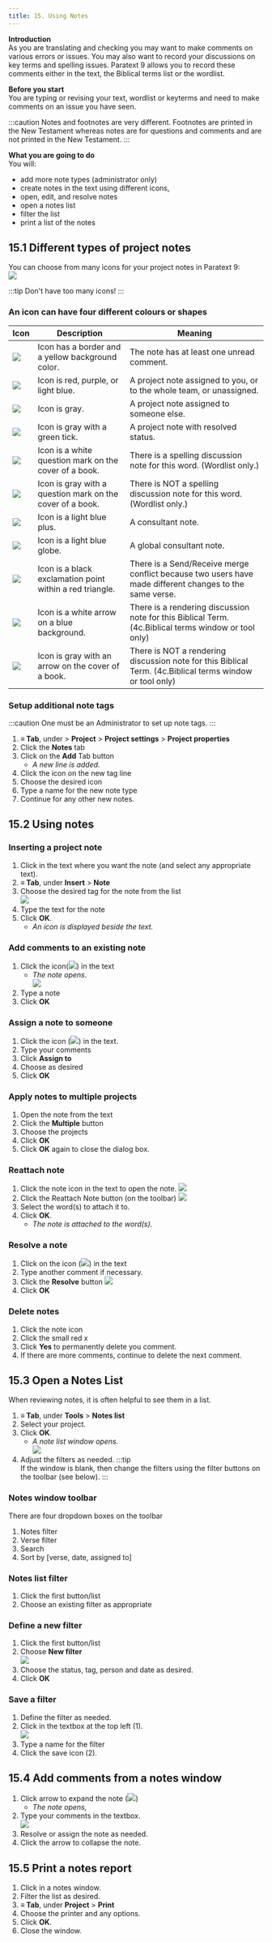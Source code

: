 ```yaml
---
title: 15. Using Notes
---
```


**Introduction**  
As you are translating and checking you may want to make comments on various errors or issues. You may also want to record your discussions on key terms and spelling issues. Paratext 9 allows you to record these comments either in the text, the Biblical terms list or the wordlist.

**Before you start**  
You are typing or revising your text, wordlist or keyterms and need to make comments on an issue you have seen.

:::caution
Notes and footnotes are very different. Footnotes are printed in the New Testament whereas notes are for questions and comments and are not printed in the New Testament.
:::

**What you are going to do**  
You will:

-  add more note types (administrator only)
-  create notes in the text using different icons,
-  open, edit, and resolve notes
-  open a notes list
-  filter the list
-  print a list of the notes

## 15.1 Different types of project notes
You can choose from many icons for your project notes in Paratext 9:  
![](../media/b709a10121a16c4688fc4c097d75f915.png)

:::tip
Don't have too many icons!
:::

### An icon can have four different colours or shapes

| Icon                                                | Description                                               | Meaning                                                                                                  |
| --------------------------------------------------- | --------------------------------------------------------- | -------------------------------------------------------------------------------------------------------- |
| ![](../media/d75a709de0625acdd2d5606b881713c7.jpeg) | Icon has a border and a yellow background color.          | The note has at least one unread comment.                                                                |
| ![](../media/af2265719adde77e6c37fe29d53837a0.png)  | Icon is red, purple, or light blue.                       | A project note assigned to you, or to the whole team, or unassigned.                                     |
| ![](../media/52011900797d9603380805140bdf824b.png)  | Icon is gray.                                             | A project note assigned to someone else.                                                                 |
| ![](../media/ba2c2cb0345a22d2fa4a444f36ac008a.png)  | Icon is gray with a green tick.                           | A project note with resolved status.                                                                     |
| ![](../media/2dc7ce9a46e73745ff7cfeed7a2a01c2.png)  | Icon is a white question mark on the cover of a book.     | There is a spelling discussion note for this word. (Wordlist only.)                                      |
| ![](../media/2b50c0a72da51333a102958f1b8b28b0.png)  | Icon is gray with a question mark on the cover of a book. | There is NOT a spelling discussion note for this word. (Wordlist only.)                                  |
| ![](../media/cc4821978ddcb558aa03e3d0656f474d.png)  | Icon is a light blue plus.                                | A consultant note.                                                                                       |
| ![](../media/31bd2ed6849ef54f49dada59afbd1464.png)  | Icon is a light blue globe.                               | A global consultant note.                                                                                |
| ![](../media/b581c0fef0999d28730fd7ad140414b3.png)  | Icon is a black exclamation point within a red triangle.  | There is a Send/Receive merge conflict because two users have made different changes to the same verse.  |
| ![](../media/92c0950e4a80bb6f5234cf433b93816f.png)  | Icon is a white arrow on a blue background.               | There is a rendering discussion note for this Biblical Term. (4c.Biblical terms window or tool only)     |
| ![](../media/30557b60ca6b2817dce955dd78ebb775.png)  | Icon is gray with an arrow on the cover of a book.        | There is NOT a rendering discussion note for this Biblical Term. (4c.Biblical terms window or tool only) |

### Setup additional note tags

:::caution
One must be an Administrator to set up note tags.
:::


1.  **≡ Tab**, under \> **Project** \> **Project settings** \> **Project properties**
2.  Click the **Notes** tab
3.  Click on the **Add** Tab button
    - *A new line is added.*
4.  Click the icon on the new tag line
5.  Choose the desired icon
6.  Type a name for the new note type
7.  Continue for any other new notes.

## 15.2 Using notes
### Inserting a project note
1.  Click in the text where you want the note (and select any appropriate text).
1.  **≡ Tab**, under **Insert** \> **Note**
1.  Choose the desired tag for the note from the list  
   ![](../media/0a05866309a22aad44f30868c76a5fc8.png)
1.  Type the text for the note
1.  Click **OK**.
    - *An icon is displayed beside the text.*

### Add comments to an existing note
1.  Click the icon(![](../media/054adb8f846212101b59a4d3552e9e84.png)) in the text
    - *The note opens*.  
      ![](../media/76481b348e4a87faa84358299a9d1e32.png)
1.  Type a note
1.  Click **OK**

### Assign a note to someone
1.  Click the icon (![](../media/054adb8f846212101b59a4d3552e9e84.png)) in the text.
1.  Type your comments
1.  Click **Assign to**
1.  Choose as desired
1.  Click **OK**

### Apply notes to multiple projects
1.  Open the note from the text
1.  Click the **Multiple** button
1.  Choose the projects
1.  Click **OK**
1.  Click **OK** again to close the dialog box.

### Reattach note
1.  Click the note icon in the text to open the note. ![](../media/0f6b7b58a3f0410aa1f34dda86f3cb70.png)
1.  Click the Reattach Note button (on the toolbar) ![](../media/0519f8bb9c47a8d635cf5e15650f0b71.png)
1.  Select the word(s) to attach it to.
1.  Click **OK**.
    -  *The note is attached to the word(s).*

### Resolve a note
1.  Click on the icon (![](../media/054adb8f846212101b59a4d3552e9e84.png)) in the text
1.  Type another comment if necessary.
1.  Click the **Resolve** button ![](../media/14c0de8645fdea9349cf327cffeb9ce4.png)
1.  Click **OK**

### Delete notes
1.  Click the note icon
1.  Click the small red x
1.  Click **Yes** to permanently delete you comment.
1.  If there are more comments, continue to delete the next comment.


## 15.3 Open a Notes List
When reviewing notes, it is often helpful to see them in a list.

1.  **≡ Tab**, under **Tools** \> **Notes list**
1.  Select your project.
1.  Click **OK**.
    - *A note list window opens.*  
      ![](../media/5fa086ebed857256946e2c683c975cfb.png)
1.  Adjust the filters as needed. :::tip  
   If the window is blank, then change the filters using the filter buttons on the toolbar (see below).
:::

### Notes window toolbar
There are four dropdown boxes on the toolbar

1.  Notes filter
1.  Verse filter
1.  Search
1.  Sort by [verse, date, assigned to]

### Notes list filter
1.  Click the first button/list
1.  Choose an existing filter as appropriate

### Define a new filter
1.  Click the first button/list
1.  Choose **New filter**  
   ![](../media/823ebf9360715115c1bb15c8389bd2ae.png)
1.  Choose the status, tag, person and date as desired.
1.  Click **OK**

### Save a filter
1.  Define the filter as needed.
1.  Click in the textbox at the top left (1).  
   ![](../media/c6c8c562a7c81b9c0928b0003064c4ea.png)
1.  Type a name for the filter
1.  Click the save icon (2).


## 15.4 Add comments from a notes window
1.  Click arrow to expand the note (![](../media/515fa4a55ad645e411a7d05a5fbda1c9.png))
    -  *The note opens,*
1.  Type your comments in the textbox.  
   ![](../media/204428a3b3581a2269bfe500e6aa14ee.png)
1.  Resolve or assign the note as needed.
1.  Click the arrow to collapse the note.

## 15.5 Print a notes report
1.  Click in a notes window.
1.  Filter the list as desired.
1.  **≡ Tab**, under **Project** \> **Print**
1.  Choose the printer and any options.
1.  Click **OK**.
1.  Close the window.
